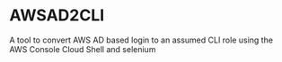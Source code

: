# AWSAD2CLI
A tool to convert AWS AD based login to an assumed CLI role using the AWS Console Cloud Shell and selenium
